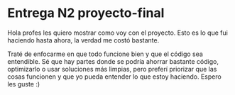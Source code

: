 # Entrega N2 proyecto-final


Hola profes les quiero mostrar como voy con el proyecto. Esto es lo que fui haciendo hasta ahora, la verdad me costó bastante.

Traté de enfocarme en que todo funcione bien y que el código sea entendible. Sé que hay partes donde se podría ahorrar bastante código, optimizarlo o usar soluciones más limpias, pero preferí priorizar que las cosas funcionen y que yo pueda entender lo que estoy haciendo. Espero les guste :)